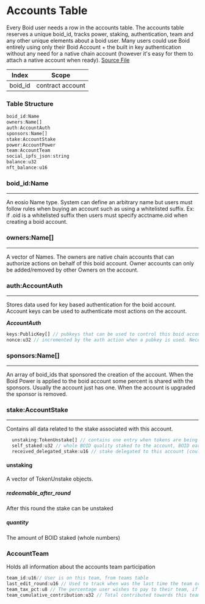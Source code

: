 # Accounts Table
Every Boid user needs a row in the accounts table. The accounts table reserves a unique boid_id, tracks power, staking, authentication, team and any other unique elements about a boid user. Many users could use Boid entirely using only their Boid Account + the built in key authentication without any need for a native chain account (however it's easy for them to attach a native account when ready).
[Source File](https://github.com/animuslabs/boid-system-ts/blob/master/assembly/tables/accounts.ts)

|Index|Scope|
|-|-|
|boid_id|contract account|

### Table Structure
```js
boid_id:Name
owners:Name[]
auth:AccountAuth
sponsors:Name[]
stake:AccountStake
power:AccountPower
team:AccountTeam
social_ipfs_json:string
balance:u32
nft_balance:u16
```

### boid_id:Name
***
An eosio Name type. System can define an arbitrary name but users must follow rules when buying an account such as using a whitelisted suffix. Ex: if .oid is a whitelisted suffix then users must specify acctname.oid when creating a boid account.

### owners:Name[]
***
A vector of Names. The owners are native chain accounts that can authorize actions on behalf of this boid account. Owner accounts can only be added/removed by other Owners on the account.

### auth:AccountAuth
***
Stores data used for key based authentication for the boid account. Account keys can be used to authenticate most actions on the account.

***AccountAuth***
```js
keys:PublicKey[] // pubkeys that can be used to control this boid account
nonce:u32 // incremented by the auth action when a pubkey is used. Necessary to prevent transaction replays.
```

### sponsors:Name[]
***
An array of boid_ids that sponsored the creation of the account. When the Boid Power is applied to the boid account some percent is shared with the sponsors. Usually the account just has one. When the account is upgraded the sponsor is removed.

### stake:AccountStake
***
Contains all data related to the stake associated with this account.
```js
  unstaking:TokenUnstake[] // contains one entry when tokens are being unstaked, empty otherwise
  self_staked:u32 // whole BOID quality staked to the account, BOID earned from power claiming is also added here.
  received_delegated_stake:u16 // stake delegated to this account (could be self delegated also) delegated stakes are counted in incremenets of 10k so 1 delgated stake means 10k BOID
```

#### unstaking
A vector of TokenUnstake objects.
##### redeemable_after_round
After this round the stake can be unstaked
##### quantity
The amount of BOID staked (whole numbers)

### AccountTeam
Holds all information about the accounts team participation

```js
team_id:u16// User is on this team, from teams table
last_edit_round:u16 // Used to track when was the last time the team or tax_pct was changed.
team_tax_pct:u8 // The percentage user wishes to pay to their team, if the team owner sets a higher value it will override this.
team_cumulative_contribution:u32 // Total contributed towards this team. Resest on team change.
```

